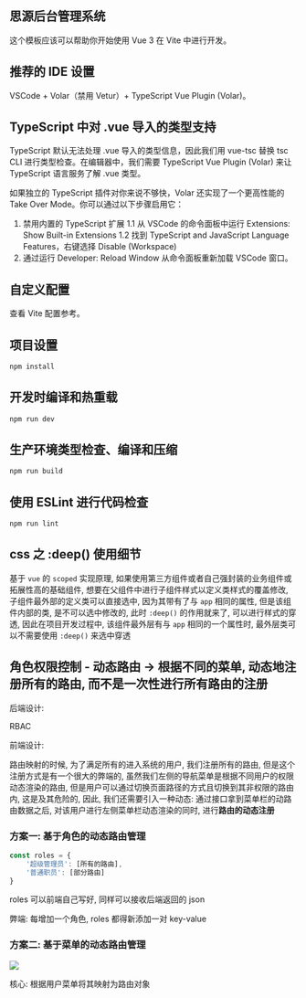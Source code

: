 ## 思源后台管理系统

这个模板应该可以帮助你开始使用 Vue 3 在 Vite 中进行开发。

## 推荐的 IDE 设置

VSCode + Volar（禁用 Vetur）+ TypeScript Vue Plugin (Volar)。

## TypeScript 中对 .vue 导入的类型支持

TypeScript 默认无法处理 .vue 导入的类型信息，因此我们用 vue-tsc 替换 tsc CLI 进行类型检查。在编辑器中，我们需要 TypeScript Vue Plugin (Volar) 来让 TypeScript 语言服务了解 .vue 类型。

如果独立的 TypeScript 插件对你来说不够快，Volar 还实现了一个更高性能的 Take Over Mode。你可以通过以下步骤启用它：

1. 禁用内置的 TypeScript 扩展
    1.1 从 VSCode 的命令面板中运行 Extensions: Show Built-in Extensions
    1.2 找到 TypeScript and JavaScript Language Features，右键选择 Disable (Workspace)
2. 通过运行 Developer: Reload Window 从命令面板重新加载 VSCode 窗口。

## 自定义配置

查看 Vite 配置参考。

## 项目设置

```sh
npm install
```

## 开发时编译和热重载

```sh
npm run dev
```

## 生产环境类型检查、编译和压缩

```sh
npm run build
```

## 使用 ESLint 进行代码检查

```sh
npm run lint
```

## css 之 :deep() 使用细节

基于 `vue` 的 `scoped` 实现原理, 如果使用第三方组件或者自己强封装的业务组件或拓展性高的基础组件, 想要在父组件中进行子组件样式以定义类样式的覆盖修改, 子组件最外部的定义类可以直接选中, 因为其带有了与 `app` 相同的属性, 但是该组件内部的类, 是不可以选中修改的, 此时 `:deep()` 的作用就来了, 可以进行样式的穿透, 因此在项目开发过程中, 该组件最外层有与 `app` 相同的一个属性时, 最外层类可以不需要使用 `:deep()` 来选中穿透


## 角色权限控制 - 动态路由 -> 根据不同的菜单, 动态地注册所有的路由, 而不是一次性进行所有路由的注册

后端设计:

RBAC


前端设计:

路由映射的时候, 为了满足所有的进入系统的用户, 我们注册所有的路由, 但是这个注册方式是有一个很大的弊端的, 虽然我们左侧的导航菜单是根据不同用户的权限动态渲染的路由, 但是用户可以通过切换页面路径的方式且切换到其非权限的路由内, 这是及其危险的, 因此, 我们还需要引入一种动态: 通过接口拿到菜单栏的动路由数据之后, 对该用户进行左侧菜单栏动态渲染的同时, 进行**路由的动态注册**

### 方案一: 基于角色的动态路由管理

```ts
const roles = {
    '超级管理员': [所有的路由],
    '普通职员': [部分路由]
}
```

roles 可以前端自己写好, 同样可以接收后端返回的 json

弊端: 每增加一个角色, roles 都得新添加一对 key-value

### 方案二: 基于菜单的动态路由管理

![](https://pic.imgdb.cn/item/65fec19b9f345e8d034d8bc3.png)

核心: 根据用户菜单将其映射为路由对象